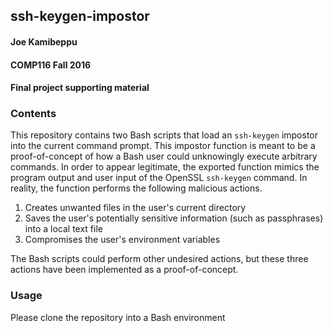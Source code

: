## ssh-keygen-impostor

#### Joe Kamibeppu
#### COMP116 Fall 2016
#### Final project supporting material

### Contents

This repository contains two Bash scripts that load an `ssh-keygen` impostor into the current command prompt. This impostor function is meant to be a proof-of-concept of how a Bash user could unknowingly execute arbitrary commands. In order to appear legitimate, the exported function mimics the program output and user input of the OpenSSL `ssh-keygen` command. In reality, the function performs the following malicious actions.
      
  1. Creates unwanted files in the user's current directory
  2. Saves the user's potentially sensitive information (such as passphrases) into a local text file 
  3. Compromises the user's environment variables

The Bash scripts could perform other undesired actions, but these three actions have been implemented as a proof-of-concept.

### Usage

Please clone the repository into a Bash environment  
